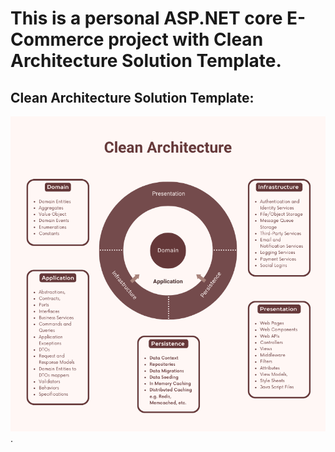 # This is a personal ASP.NET core E-Commerce project with Clean Architecture Solution Template.

## Clean Architecture Solution Template: 
![alt text](./Clean-Architecture-1.png).

